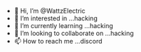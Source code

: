 - 👋 Hi, I’m @WattzElectric
- 👀 I’m interested in ...hacking
- 🌱 I’m currently learning ...hacking
- 💞️ I’m looking to collaborate on ...hacking
- 📫 How to reach me ...discord

<!---
WattzElectric/WattzElectric is a ✨ special ✨ repository because its `README.md` (this file) appears on your GitHub profile.
You can click the Preview link to take a look at your changes.
--->
